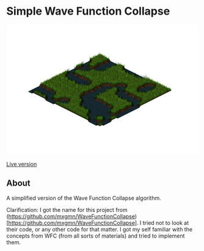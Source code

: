 # Simple Wave Function Collapse

![screenshot](screenshot.png)

[Live version](https://victorribeiro.com/simpleWFC)

## About

A simplified version of the Wave Function Collapse algorithm.

Clarification: I got the name for this project from (https://github.com/mxgmn/WaveFunctionCollapse)[https://github.com/mxgmn/WaveFunctionCollapse]. I tried not to look at their code, or any other code for that matter. I got my self familiar with the concepts from WFC (from all sorts of materials) and tried to implement them.
